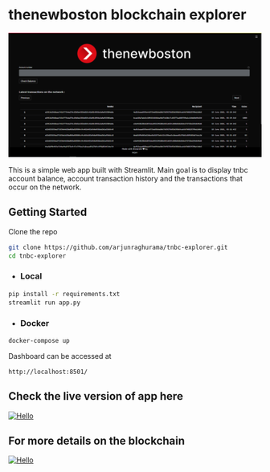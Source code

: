 <!-- <p align="center">
  <img alt="thenewboston logo" src="./tnb.png" width="400">
</p> -->

# thenewboston blockchain explorer

<p align="center">
  <img alt="thenewboston logo" src="./site.png">
</p>

This is a simple web app built with Streamlit. Main goal is to display tnbc account balance, account transaction history and the transactions that occur on the network.

## Getting Started
Clone the repo
```bash
git clone https://github.com/arjunraghurama/tnbc-explorer.git
cd tnbc-explorer
```
* ### Local 
```bash
pip install -r requirements.txt
streamlit run app.py
```
* ### Docker
```bash
docker-compose up 
```
Dashboard can be accessed at 
```URL
http://localhost:8501/
```

## Check the live version of app here
[![Hello](https://img.shields.io/badge/TNBC%20Explorer-Let's%20Explore-green?style=for-the-badge&logo=appveyor)](https://tnbc-explorer.herokuapp.com/)

  
## For more details on the blockchain

[![Hello](https://img.shields.io/badge/thenewboston-blockchain-blue?style=for-the-badge&logo=appveyor)](https://github.com/thenewboston-developers)






